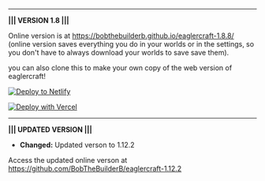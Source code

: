 ----------------------------------------------------------------------------------------------------------------------------------------------------------------------------------------------------------------------

  **||| VERSION 1.8 |||**

  Online version is at https://bobthebuilderb.github.io/eaglercraft-1.8.8/ (online version saves everything you do in your worlds or in the settings, so you don't have to always download your worlds to save save them).
  
  you can also clone this to make your own copy of the web version of eaglercraft!
  
  [![Deploy to Netlify](https://www.netlify.com/img/deploy/button.svg)](https://app.netlify.com/start/deploy?repository=https://github.com/BobTheBuilderB/eaglercraft-1.8.8)
  
  [![Deploy with Vercel](https://vercel.com/button)](https://vercel.com/new/clone?repository-url=https%3A%2F%2Fgithub.com%2FBobTheBuilderB%2Feagercraft-1.8.8%2F)
  
----------------------------------------------------------------------------------------------------------------------------------------------------------------------------------------------------------------------

  **||| UPDATED VERSION |||**

  - **Changed:** Updated verson to 1.12.2

   Access the updated online verson at https://github.com/BobTheBuilderB/eaglercraft-1.12.2
